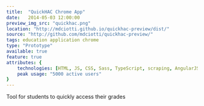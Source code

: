 ```yaml
---
title:  "QuickHAC Chrome App"
date:   2014-05-03 12:00:00
preview_img_src: "quickhac.png"
location: "http://mdciotti.github.io/quickhac-preview/dist/"
source: "http://github.com/mdciotti/quickhac-preview/"
tags: education application chrome
type: "Prototype"
available: true
feature: true
attributes: {
	technologies: [HTML, JS, CSS, Sass, TypeScript, scraping, AngularJS, Chrome Extension],
	peak usage: "5000 active users"
}
---
```


Tool for students to quickly access their grades
